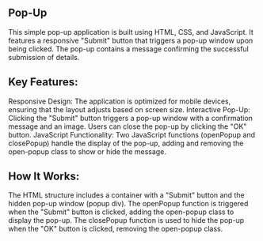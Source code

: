 ## Pop-Up
This simple pop-up application is built using HTML, CSS, and JavaScript.
It features a responsive "Submit" button that triggers a pop-up window upon being clicked.
The pop-up contains a message confirming the successful submission of details.

## Key Features:
Responsive Design: The application is optimized for mobile devices, ensuring that the layout adjusts based on screen size.
Interactive Pop-Up: Clicking the "Submit" button triggers a pop-up window with a confirmation message and an image. Users can close the pop-up by clicking the "OK" button.
JavaScript Functionality: Two JavaScript functions (openPopup and closePopup) handle the display of the pop-up, adding and removing the open-popup class to show or hide the message.

## How It Works:
The HTML structure includes a container with a "Submit" button and the hidden pop-up window (popup div).
The openPopup function is triggered when the "Submit" button is clicked, adding the open-popup class to display the pop-up.
The closePopup function is used to hide the pop-up when the "OK" button is clicked, removing the open-popup class.
